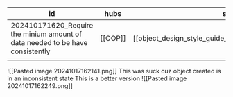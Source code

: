 
| id                                                                            | hubs    | source                                                    |
| ----------------------------------------------------------------------------- | ------- | --------------------------------------------------------- |
| 202410171620_Require the minium amount of data needed to be have consistently | [[OOP]] | [[object_design_style_guide_matthias_noback.pdf#page=89]] |
|                                                                               |         |                                                           |
![[Pasted image 20241017162141.png]]
This was suck cuz object created is in an inconsistent state
This is a better version
![[Pasted image 20241017162249.png]]
